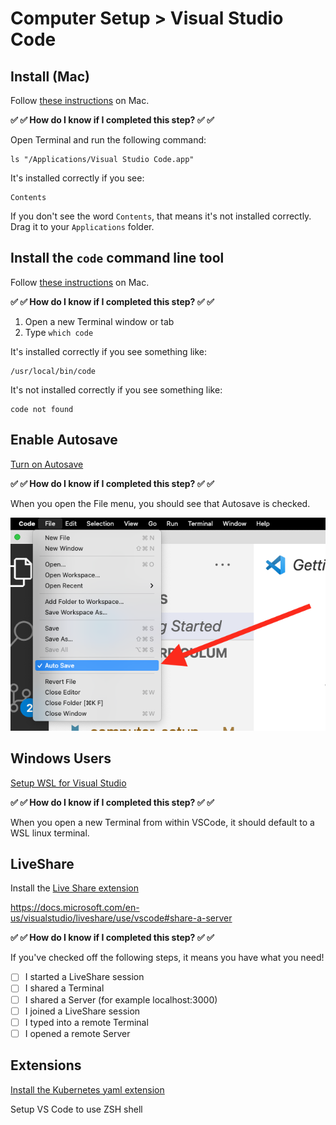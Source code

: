 # Computer Setup > Visual Studio Code

## Install (Mac)

Follow [these instructions](https://code.visualstudio.com/docs/setup/mac) on Mac.

**✅ ✅ How do I know if I completed this step? ✅ ✅**

Open Terminal and run the following command:

```shell
ls "/Applications/Visual Studio Code.app"
```

It's installed correctly if you see:

```
Contents
```

If you don't see the word `Contents`, that means it's not installed correctly. Drag it to your `Applications` folder.

## Install the `code` command line tool

Follow [these instructions](https://code.visualstudio.com/docs/setup/mac) on Mac.

**✅ ✅ How do I know if I completed this step? ✅ ✅**

1. Open a new Terminal window or tab
1. Type `which code`

It's installed correctly if you see something like:

```shell
/usr/local/bin/code
```

It's not installed correctly if you see something like:

```shell
code not found
```

## Enable Autosave

[Turn on Autosave](https://code.visualstudio.com/docs/editor/codebasics#_save-auto-save)

**✅ ✅ How do I know if I completed this step? ✅ ✅**

When you open the File menu, you should see that Autosave is checked.

![](../img/vscode-autosave.png)

## Windows Users

[Setup WSL for Visual Studio](https://code.visualstudio.com/docs/remote/wsl)

**✅ ✅ How do I know if I completed this step? ✅ ✅**

When you open a new Terminal from within VSCode, it should default to a WSL linux terminal.

## LiveShare

Install the [Live Share extension](https://marketplace.visualstudio.com/items?itemName=ms-vsliveshare.vsliveshare)

https://docs.microsoft.com/en-us/visualstudio/liveshare/use/vscode#share-a-server


**✅ ✅ How do I know if I completed this step? ✅ ✅**

If you've checked off the following steps, it means you have what you need!

- [ ] I started a LiveShare session
- [ ] I shared a Terminal
- [ ] I shared a Server (for example localhost:3000)
- [ ] I joined a LiveShare session
- [ ] I typed into a remote Terminal
- [ ] I opened a remote Server

## Extensions

[Install the Kubernetes yaml extension](https://marketplace.visualstudio.com/items?itemName=redhat.vscode-yaml)

Setup VS Code to use ZSH shell
